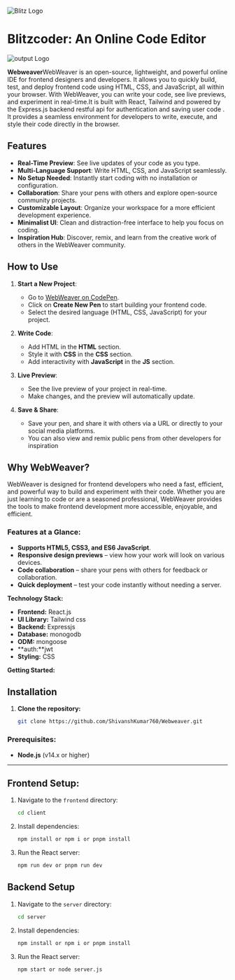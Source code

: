 ![Blitz Logo](https://github.com/ShivanshKumar760/BlitzCoder/blob/master/client/logo/blitz.png)
# Blitzcoder: An Online Code Editor

![output Logo](https://github.com/ShivanshKumar760/BlitzCoder/blob/master/finaloutput.png)


**Webweaver**WebWeaver is an open-source, lightweight, and powerful online IDE for frontend designers and developers. It allows you to quickly build, test, and deploy frontend code using HTML, CSS, and JavaScript, all within your browser. With WebWeaver, you can write your code, see live previews, and experiment in real-time.It is built with React, Tailwind and powered by the Express.js backend restful api for authentication and  saving user code . It provides a seamless environment for developers to write, execute, and style their code directly in the browser.

## Features
- **Real-Time Preview**: See live updates of your code as you type.
- **Multi-Language Support**: Write HTML, CSS, and JavaScript seamlessly.
- **No Setup Needed**: Instantly start coding with no installation or configuration.
- **Collaboration**: Share your pens with others and explore open-source community projects.
- **Customizable Layout**: Organize your workspace for a more efficient development experience.
- **Minimalist UI**: Clean and distraction-free interface to help you focus on coding.
- **Inspiration Hub**: Discover, remix, and learn from the creative work of others in the WebWeaver community.

## How to Use

1. **Start a New Project**:
   - Go to [WebWeaver on CodePen]().
   - Click on **Create New Pen** to start building your frontend code.
   - Select the desired language (HTML, CSS, JavaScript) for your project.

2. **Write Code**:
   - Add HTML in the **HTML** section.
   - Style it with **CSS** in the **CSS** section.
   - Add interactivity with **JavaScript** in the **JS** section.

3. **Live Preview**:
   - See the live preview of your project in real-time.
   - Make changes, and the preview will automatically update.

4. **Save & Share**:
   - Save your pen, and share it with others via a URL or directly to your social media platforms.
   - You can also view and remix public pens from other developers for inspiration


## Why WebWeaver?

WebWeaver is designed for frontend developers who need a fast, efficient, and powerful way to build and experiment with their code. Whether you are just learning to code or are a seasoned professional, WebWeaver provides the tools to make frontend development more accessible, enjoyable, and efficient.

### Features at a Glance:
- **Supports HTML5, CSS3, and ES6 JavaScript**.
- **Responsive design previews** – view how your work will look on various devices.
- **Code collaboration** – share your pens with others for feedback or collaboration.
- **Quick deployment** – test your code instantly without needing a server.

**Technology Stack:**

* **Frontend:** React.js
* **UI Library:** Tailwind css
* **Backend:** Expressjs
* **Database:** monogodb
* **ODM:** mongoose
* **auth:**jwt
* **Styling:** CSS


**Getting Started:**

## Installation
1. **Clone the repository:**
   ```bash
   git clone https://github.com/ShivanshKumar760/Webweaver.git

### Prerequisites:

- **Node.js** (v14.x or higher)
---

## Frontend Setup:

1. Navigate to the `frontend` directory:
   ```bash
   cd client
2. Install dependencies:
   ```bash
   npm install or npm i or pnpm install
3. Run the React server:
   ```bash
   npm run dev or pnpm run dev

 ## Backend Setup

1. Navigate to the `server` directory:
   ```bash
   cd server
2. Install dependencies:
   ```bash
   npm install or npm i or pnpm install
3. Run the React server:
   ```bash
   npm start or node server.js


